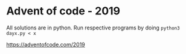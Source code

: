 # Advent of code - 2019

All solutions are in python. Run respective programs by doing `python3 dayx.py < x`

https://adventofcode.com/2019